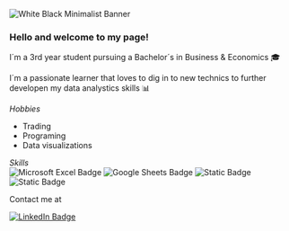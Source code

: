 ![White Black Minimalist Banner](https://github.com/Leylanilsson/Leylanilsson/assets/139753536/b816da2c-d402-4409-b197-be21ea48ec69)

### Hello and welcome to my page!

I´m a 3rd year student pursuing a Bachelor´s in Business & Economics 🎓

I´m a passionate learner that loves to dig in to new technics to further developen my data analystics skills 📊

*Hobbies*
- Trading
- Programing
- Data visualizations


*Skills*     
![Microsoft Excel Badge](https://img.shields.io/badge/Microsoft%20Excel-217346?logo=microsoftexcel&logoColor=fff&style=flat)
![Google Sheets Badge](https://img.shields.io/badge/Google%20Sheets-34A853?logo=googlesheets&logoColor=fff&style=flat)
![Static Badge](https://img.shields.io/badge/Data_visualization-lightblue)
![Static Badge](https://img.shields.io/badge/Trend_analysis-pink)



Contact me at

[![LinkedIn Badge](https://img.shields.io/badge/LinkedIn-0A66C2?logo=linkedin&logoColor=fff&style=flat)](https://www.linkedin.com/in/leylanilsson/) 
